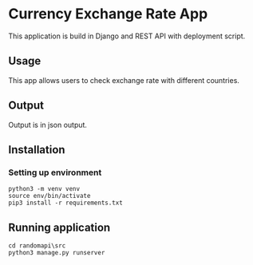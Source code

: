 # Currency Exchange Rate App 

This application is build in Django and REST API with deployment script.


## Usage
This app allows users to check exchange rate with different countries.

## Output
Output is in json output.

## Installation


### Setting up environment
```
python3 -m venv venv
source env/bin/activate
pip3 install -r requirements.txt
```
## Running application
```
cd randomapi\src
python3 manage.py runserver
```
